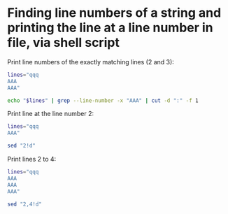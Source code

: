 # Finding line numbers of a string and printing the line at a line number in file, via shell script

Print line numbers of the exactly matching lines (2 and 3):

```sh
lines="qqq
AAA
AAA"

echo "$lines" | grep --line-number -x "AAA" | cut -d ":" -f 1
```

Print line at the line number 2:

```sh
lines="qqq
AAA"

sed "2!d"
```

Print lines 2 to 4:

```sh
lines="qqq
AAA
AAA
AAA"

sed "2,4!d"
```
